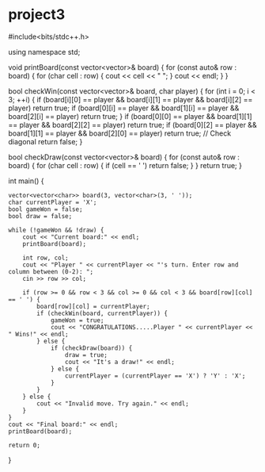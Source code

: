 # project3
#include<bits/stdc++.h>

using namespace std;

void printBoard(const vector<vector<char>>& board) {
    for (const auto& row : board) {
        for (char cell : row) {
            cout << cell << " ";
        }
        cout << endl;
    }
}

bool checkWin(const vector<vector<char>>& board, char player) {
    for (int i = 0; i < 3; ++i) {
        if (board[i][0] == player && board[i][1] == player && board[i][2] == player) return true; 
        if (board[0][i] == player && board[1][i] == player && board[2][i] == player) return true; 
    }
    if (board[0][0] == player && board[1][1] == player && board[2][2] == player) return true; 
    if (board[0][2] == player && board[1][1] == player && board[2][0] == player) return true; // Check diagonal 
    return false;
}

bool checkDraw(const vector<vector<char>>& board) {
    for (const auto& row : board) {
        for (char cell : row) {
            if (cell == ' ') return false; 
        }
    }
    return true; 
}

int main() {
    
    vector<vector<char>> board(3, vector<char>(3, ' '));
    char currentPlayer = 'X'; 
    bool gameWon = false;
    bool draw = false;

    while (!gameWon && !draw) {
        cout << "Current board:" << endl;
        printBoard(board);

        int row, col;
        cout << "Player " << currentPlayer << "'s turn. Enter row and column between (0-2): ";
        cin >> row >> col;

        if (row >= 0 && row < 3 && col >= 0 && col < 3 && board[row][col] == ' ') {
            board[row][col] = currentPlayer;
            if (checkWin(board, currentPlayer)) {
                gameWon = true;
                cout << "CONGRATULATIONS.....Player " << currentPlayer << " Wins!" << endl;
            } else {
                if (checkDraw(board)) {
                    draw = true;
                    cout << "It's a draw!" << endl;
                } else {
                    currentPlayer = (currentPlayer == 'X') ? 'Y' : 'X';
                }
            }
        } else {
            cout << "Invalid move. Try again." << endl;
        }
    }
    cout << "Final board:" << endl;
    printBoard(board);

    return 0;
}
